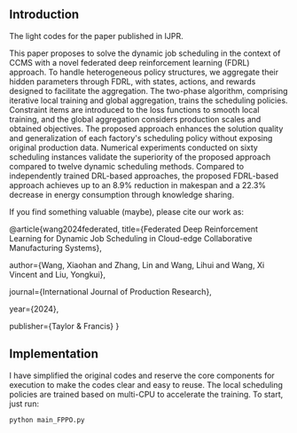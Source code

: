 ## Introduction

The light codes for the paper published in IJPR.

This paper proposes to solve the dynamic job scheduling in the context of CCMS with a novel federated deep reinforcement learning (FDRL) approach. To handle heterogeneous policy structures, we aggregate their hidden parameters through FDRL, with states, actions, and rewards designed to facilitate the aggregation. The two-phase algorithm, comprising iterative local training and global aggregation, trains the scheduling policies. Constraint items are introduced to the loss functions to smooth local training, and the global aggregation considers production scales and obtained objectives. The proposed approach enhances the solution quality and generalization of each factory's scheduling policy without exposing original production data. Numerical experiments conducted on sixty scheduling instances validate the superiority of the proposed approach compared to twelve dynamic scheduling methods. Compared to independently trained DRL-based approaches, the proposed FDRL-based approach achieves up to an 8.9\% reduction in makespan and a 22.3\% decrease in energy consumption through knowledge sharing.

If you find something valuable (maybe), please cite our work as:

@article{wang2024federated,
  title={Federated Deep Reinforcement Learning for Dynamic Job Scheduling in Cloud-edge Collaborative Manufacturing Systems},
  
  author={Wang, Xiaohan and Zhang, Lin and Wang, Lihui and Wang, Xi Vincent and Liu, Yongkui},
  
  journal={International Journal of Production Research},
  
  year={2024},
  
  publisher={Taylor \& Francis}
}

## Implementation
I have simplified the original codes and reserve the core components for execution to make the codes clear and easy to reuse. The local scheduling policies are trained based on multi-CPU to accelerate the training. To start, just run:
```python
python main_FPPO.py
```
